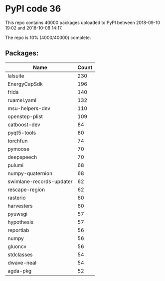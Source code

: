 # PyPI code 36

This repo contains 40000 packages uploaded to PyPI between 
2018-09-10 19:02 and 2018-10-08 14:17.

The repo is 10% (4000/40000) complete.

## Packages:

| Name  | Count |
| ----- | ----- |
| lalsuite | 230 |
| EnergyCapSdk | 196 |
| frida | 140 |
| ruamel.yaml | 132 |
| msu-helpers-dev | 110 |
| openstep-plist | 109 |
| catboost-dev | 84 |
| pyqt5-tools | 80 |
| torchfun | 74 |
| pymoose | 70 |
| deepspeech | 70 |
| pulumi | 68 |
| numpy-quaternion | 68 |
| swimlane-records-updater | 62 |
| rescape-region | 62 |
| rasterio | 60 |
| harvesters | 60 |
| pyuwsgi | 57 |
| hypothesis | 57 |
| reportlab | 56 |
| numpy | 56 |
| gluoncv | 56 |
| stdclasses | 54 |
| dwave-neal | 54 |
| agda-pkg | 52 |


